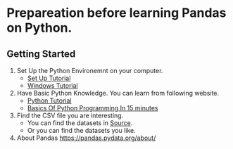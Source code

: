 # Prepareation before learning Pandas on Python.
## Getting Started

1. Set Up the Python Environemnt on your computer. 
    - [Set Up Tutorial](Set_Up/Set_up.md)
    - [Windows Tutorial](https://www.youtube.com/watch?v=YO6QgvgOz6U&t=217s)
2. Have Basic Python Knowledge. You can learn from following website.
    - [Python Tutorial](https://www.tutorialspoint.com/python/python_environment.htm)
    - [Basics Of Python Programming In 15 minutes](https://www.youtube.com/watch?v=5Y-MghiDmQ4)
3. Find the CSV file you are interesting. 
    - You can find the datasets in [Source](Source.md).
    - Or you can find the datasets you like.
4. About Pandas https://pandas.pydata.org/about/
